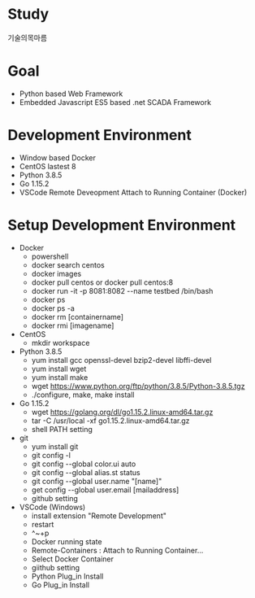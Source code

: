 # Study
기술의목마름
# Goal
- Python based Web Framework
- Embedded Javascript ES5 based .net SCADA Framework
# Development Environment
- Window based Docker
- CentOS lastest 8
- Python 3.8.5
- Go 1.15.2
- VSCode Remote Deveopment Attach to Running Container (Docker)
# Setup Development Environment
- Docker
  - powershell
  - docker search centos
  - docker images
  - docker pull centos or docker pull centos:8
  - docker run -it -p 8081:8082 --name testbed /bin/bash
  - docker ps
  - docker ps -a
  - docker rm [containername]
  - docker rmi [imagename]
- CentOS
  - mkdir workspace
- Python 3.8.5
  - yum install gcc openssl-devel bzip2-devel libffi-devel
  - yum install wget
  - yum install make
  - wget https://www.python.org/ftp/python/3.8.5/Python-3.8.5.tgz
  - ./configure, make, make install
- Go 1.15.2
  - wget https://golang.org/dl/go1.15.2.linux-amd64.tar.gz
  - tar -C /usr/local -xf go1.15.2.linux-amd64.tar.gz
  - shell PATH setting
- git
  - yum install git
  - git config -l
  - git config --global color.ui auto
  - git config --global alias.st status
  - git config --global user.name "[name]"
  - get config --global user.email [mailaddress]
  - github setting
- VSCode (Windows)
  - install extension "Remote Development"
  - restart
  - ^~+p
  - Docker running state
  - Remote-Containers : Attach to Running Container...
  - Select Docker Container
  - giithub setting
  - Python Plug_in Install
  - Go Plug_in Install
